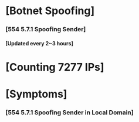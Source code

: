 # [Botnet Spoofing]
### [554 5.7.1 Spoofing Sender]
#### [Updated every 2~3 hours]

# [Counting 7277 IPs]

# [Symptoms] 
###   [554 5.7.1 Spoofing Sender in Local Domain]

